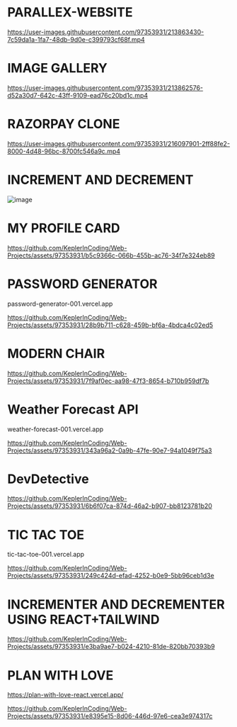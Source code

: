 # PARALLEX-WEBSITE



https://user-images.githubusercontent.com/97353931/213863430-7c59da1a-1fa7-48db-9d0e-c399793cf68f.mp4




# IMAGE GALLERY


https://user-images.githubusercontent.com/97353931/213862576-d52a30d7-642c-43ff-9109-ead76c20bd1c.mp4




# RAZORPAY CLONE




https://user-images.githubusercontent.com/97353931/216097901-2ff88fe2-8000-4d48-96bc-8700fc546a9c.mp4




# INCREMENT AND DECREMENT



![image](https://user-images.githubusercontent.com/97353931/236855493-2fbf1b6b-2435-43c5-8ed4-f120029dea62.png)





# MY PROFILE CARD



https://github.com/KeplerInCoding/Web-Projects/assets/97353931/b5c9366c-066b-455b-ac76-34f7e324eb89



# PASSWORD GENERATOR


password-generator-001.vercel.app

https://github.com/KeplerInCoding/Web-Projects/assets/97353931/28b9b711-c628-459b-bf6a-4bdca4c02ed5




# MODERN CHAIR


https://github.com/KeplerInCoding/Web-Projects/assets/97353931/7f9af0ec-aa98-47f3-8654-b710b959df7b




# Weather Forecast API


weather-forecast-001.vercel.app


https://github.com/KeplerInCoding/Web-Projects/assets/97353931/343a96a2-0a9b-47fe-90e7-94a1049f75a3



# DevDetective




https://github.com/KeplerInCoding/Web-Projects/assets/97353931/6b6f07ca-874d-46a2-b907-bb8123781b20



# TIC TAC TOE

tic-tac-toe-001.vercel.app


https://github.com/KeplerInCoding/Web-Projects/assets/97353931/249c424d-efad-4252-b0e9-5bb96ceb1d3e





# INCREMENTER AND DECREMENTER USING REACT+TAILWIND





https://github.com/KeplerInCoding/Web-Projects/assets/97353931/e3ba9ae7-b024-4210-81de-820bb70393b9







# PLAN WITH LOVE


https://plan-with-love-react.vercel.app/





https://github.com/KeplerInCoding/Web-Projects/assets/97353931/e8395e15-8d06-446d-97e6-cea3e974317c









